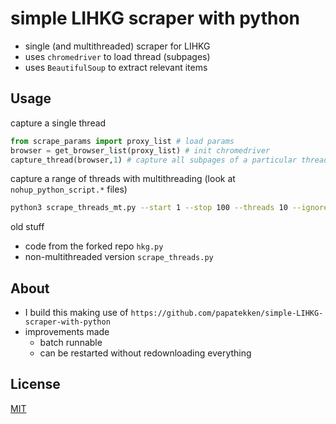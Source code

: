 # simple LIHKG scraper with python
- single (and multithreaded) scraper for LIHKG
- uses `chromedriver` to load thread (subpages)
- uses `BeautifulSoup` to extract relevant items

## Usage
capture a single thread
```python
from scrape_params import proxy_list # load params
browser = get_browser_list(proxy_list) # init chromedriver
capture_thread(browser,1) # capture all subpages of a particular thread
```

capture a range of threads with multithreading (look at `nohup_python_script.*` files)
```bash
python3 scrape_threads_mt.py --start 1 --stop 100 --threads 10 --ignore_handled True
```

old stuff
- code from the forked repo `hkg.py`
- non-multithreaded version `scrape_threads.py`

## About
- I build this making use of `https://github.com/papatekken/simple-LIHKG-scraper-with-python`
- improvements made
    - batch runnable
    - can be restarted without redownloading everything

## License
[MIT](https://github.com/alfredtruong/LIHKG_scraper)
